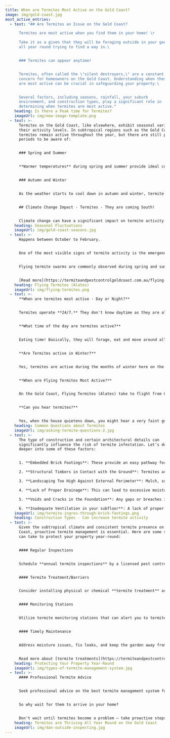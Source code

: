 ```yaml
---
title: When are Termites Most Active on the Gold Coast?
image: img/gold-coast.jpg
most_active_entries:
  - text: "## Are Termites an Issue on the Gold Coast?

      Termites are most active when you find them in your home! \r

      Take it as a given that they will be foraging outside in your garden
      all year round trying to find a way in.\ 


      ### Termites can appear anytime!


      Termites, often called the \"silent destroyers,\" are a constant
      concern for homeowners on the Gold Coast. Understanding when these pests
      are most active can be crucial in safeguarding your property.\ 


      Several factors, including seasons, rainfall, your suburb
      environment, and construction types, play a significant role in
      determining when termites are most active."
    heading: Is there a Peak time for Termites?
    imageUrl: img/new-image-template.png
  - text: >-
      Termites on the Gold Coast, like elsewhere, exhibit seasonal variations in
      their activity levels. In subtropical regions such as the Gold Coast,
      termites remain active throughout the year, but there are still peak
      periods to be aware of:


      ### Spring and Summer


      **Warmer temperatures** during spring and summer provide ideal conditions for termite colonies to thrive. The increased heat and humidity is a trigger for the Queen to produce more eggs and to encourage the worker termites to forage more actively for food.


      ### Autumn and Winter


      As the weather starts to cool down in autumn and winter, termite activity decreases. However, this does not mean termites go dormant. They continue to feed and maintain their colonies, albeit at a slower pace. It's crucial to remember that in the Gold Coast's milder climate, termites remain a year-round concern.


      ## Climate Change Impact - Termites - They are coming South!


      Climate change can have a significant impact on termite activity. Rising temperatures and shifting weather patterns may extend the active seasons for termites on the Gold Coast. Warmer winters may result in termites remaining active year-round, posing an increased threat to homes and structures.
    heading: Seasonal Fluctuations
    imageUrl: img/gold-coast-seasons.jpg
  - text: >-
      Happens between October to February.


      One of the most visible signs of termite activity is the emergence of **flying termites** or Alates. These winged termites are reproductive members of the colony, and their primary purpose is to establish new termite nests. 


      Flying termite swarms are commonly observed during spring and summer evenings, especially after rain showers. If you see a termite swarm around your property, it's a clear indication of nearby termite activity.


      [Read more](https://termiteandpestcontrolgoldcoast.com.au/flying-termites-on-the-gold-coast/)
    heading: Flying Termites (Alates)
    imageUrl: img/flying-termites.png
  - text: >-
      **When are termites most active - Day or Night?**


      Termites operate **24/7.** They don't know daytime as they are always in their subterranean tunnels and are blind!


      **What time of the day are termites active?**


      Eating time! Basically, they will forage, eat and move around all hours of the day. But you might hear them more at night when the house is quiet. 


      **Are Termites active in Winter?**


      Yes, termites are active during the months of winter here on the Gold Coast. But they are **less** active than in the warmer and more humid months of summer.


      **When are Flying Termites Most Active?**


      On the Gold Coast, Flying Termites (Alates) take to flight from October to March. Read more below.


      **Can you hear termites?**


      Yes, when the house quietens down, you might hear a very faint gnawing noise as their cutting jaws chew the timber. Or you might hear a 'tapping' noise emanate from the wall when you disturb them
    heading: Common Questions about Termites
    imageUrl: img/asking-termite-questions-2.jpg
  - text: >-
      The type of construction and certain architectural details can
      significantly influence the risk of termite infestation. Let's delve a bit
      deeper into some of these factors:


      1. **Embedded Brick Footings**: These provide an easy pathway for termites. Bricks are porous, and they can retain moisture. This makes them a conducive environment for termites. When these bricks are in contact with the soil, subterranean termites can travel through the weep holes or gaps in the mortar and reach the structural wood parts of a home without detection.

      2. **Structural Timbers in Contact with the Ground**: Termites are subterranean by nature, meaning they live underground. When timber, which is a primary food source for them, is in direct contact with the soil (like a wooden post or stump), it provides a direct highway for the termites to reach their food without having to expose themselves. This is especially risky when the timber is untreated or not protected by a termite barrier system.

      3. **Landscaping Too High Against External Perimeter**: Mulch, soil, or garden beds that are placed too high against the home can provide concealed access for termites. This landscaping can also trap moisture against the foundation of the home, making the environment even more conducive for termites.

      4. **Lack of Proper Drainage**: This can lead to excessive moisture near the foundation of the home. Termites are attracted to moisture, so areas with poor drainage can be fuel stations for termite activity.

      5. **Voids and Cracks in the Foundation**: Any gaps or breaches in the foundation or slab of a home can provide an entry point for termites. This is particularly the case for slab-on-ground constructions where small gaps or cracks can go unnoticed. Check your weepholes regularly. 

      6. **Inadequate Ventilation in your subfloor**: A lack of proper ventilation can lead to moisture build-up, which can be inviting to termites. Especially in crawl spaces or basements, proper ventilation can help reduce the risk.
    imageUrl: img/termite-ingres-through-brick-footings.png
    heading: Construction Types - Can increase termite activity
  - text: >-
      Given the subtropical climate and consistent termite presence on the Gold
      Coast, proactive termite management is essential. Here are some steps you
      can take to protect your property year-round:


      #### Regular Inspections


      Schedule **annual termite inspections** by a licensed pest control professional. Regular inspections help detect termite activity early, allowing for timely intervention.


      #### Termite Treatment/Barriers


      Consider installing physical or chemical **termite treatment** around your property. These treatments can deter termites from gaining concealed entry into your home.


      #### Monitoring Stations


      Utilize termite monitoring stations that can alert you to termite activity. These stations are strategically placed around your property to detect termite presence.


      #### Timely Maintenance


      Address moisture issues, fix leaks, and keep the garden away from the perimeter. Moisture attracts termites, so keeping your property dry is crucial.


      Read more about [termite treatments](https://termiteandpestcontrolgoldcoast.com.au/what-is-the-best-termite-control-treatment-barrier/)
    heading: Protecting Your Property Year-Round
    imageUrl: img/types-of-termite-management-system.jpg
  - text: >-
      #### Professional Termite Advice


      Seek professional advice on the best termite management system for your home. At Conquer Termites, we have experienced pest control specialists who provide tailored recommendations for your specific needs.


      So why wait for them to arrive in your home?


      Don't wait until termites become a problem – take proactive steps to safeguard your home against these silent destroyers - Call Conquer Termites now.
    heading: Termites are Thriving All Year Round on the Gold Coast
    imageUrl: img/dan-outside-inspecting.jpg
---
```

